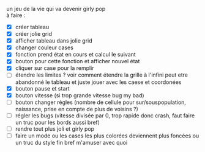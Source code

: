 un jeu de la vie qui va devenir girly pop  
à faire :  
- [x] créer tableau  
- [x] créer jolie grid  
- [x] afficher tableau dans jolie grid  
- [x] changer couleur cases  
- [x] fonction prend état en cours et calcul le suivant  
- [x] bouton pour cette fonction et afficher nouvel état  
- [x] cliquer sur case pour la remplir  
- [ ] étendre les limites ? voir comment étendre la grille à l'infini peut etre abandonné le tableau et juste jouer avec les caese et coordonées  
- [x] bouton pause et start  
- [x] bouton vitesse (si trop grande vitesse bug my bad)  
- [ ] bouton changer règles (nombre de cellule pour sur/souspopulation, naissance, prise en compte de plus de voisins ?)
- [ ] régler les bugs (vitesse divisée par 0, trop rapide donc crash, faut faire un truc pour les bords aussi bref)
- [ ] rendre tout plus joli et girly pop
- [ ] faire un mode ou les cases les plus colorées deviennent plus foncées ou un truc du style fin bref m'amuser avec quoi
